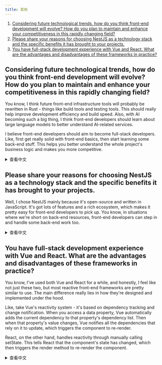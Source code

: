 ```yaml
---
title: 其他
---
```


1. [Considering future technological trends, how do you think front-end development will evolve? How do you plan to maintain and enhance your competitiveness in this rapidly changing field?](#considering-future-technological-trends-how-do-you-think-front-end-development-will-evolve-how-do-you-plan-to-maintain-and-enhance-your-competitiveness-in-this-rapidly-changing-field)
1. [Please share your reasons for choosing NestJS as a technology stack and the specific benefits it has brought to your projects.](#please-share-your-reasons-for-choosing-nestjs-as-a-technology-stack-and-the-specific-benefits-it-has-brought-to-your-projects)
1. [You have full-stack development experience with Vue and React. What are the advantages and disadvantages of these frameworks in practice?](#you-have-full-stack-development-experience-with-vue-and-react-what-are-the-advantages-and-disadvantages-of-these-frameworks-in-practice)

## Considering future technological trends, how do you think front-end development will evolve? How do you plan to maintain and enhance your competitiveness in this rapidly changing field?

You know, I think future front-end infrastructure tools will probably be rewritten in Rust - things like build tools and testing tools. This should really help improve development efficiency and build speed. Also, with AI becoming such a big thing, I think front-end developers should learn about large language models to better understand AI-related services.

I believe front-end developers should aim to become full-stack developers. Like, first get really solid with front-end basics, then start learning some back-end stuff. This helps you better understand the whole project's business logic and makes you more competitive.

<details>
<summary>查看中文</summary>
对于未来的技术趋势，您认为前端开发将会如何发展？您打算如何保持和增强您在这个快速变化领域的竞争力？

我认为未来的前端基础设施工具都会用 rust 重写，例如构建工具、测试工具等等，这样能提高前端的开发效率和构建速度。而且未来是 AI 的时代，前端也可以学习一些大语言模型相关的知识，这样能更好的理解 AI 业务。

前端应该向全栈方向发展，把前端基础打扎实了，再学点后端知识，这样能更好的理解整个项目的业务逻辑，提高自己的竞争力。

</details>

## Please share your reasons for choosing NestJS as a technology stack and the specific benefits it has brought to your projects.

Well, I chose NestJS mainly because it's open-source and written in JavaScript. It's got lots of features and a rich ecosystem, which makes it pretty easy for front-end developers to pick up. You know, in situations where we're short on back-end resources, front-end developers can step in and handle some back-end work too.

<details>
<summary>查看中文</summary>
请分享您选择 NestJS 作为技术栈的原因以及它在项目中带来的具体好处。

我选择 Nestjs 主要是因为它开源并且是用 js 写的，而且功能齐全、生态丰富，前端上手比较快。在后端资源不足的情况下，前端也可以写后端。

</details>

## You have full-stack development experience with Vue and React. What are the advantages and disadvantages of these frameworks in practice?

You know, I've used both Vue and React for a while, and honestly, I feel like not just these two, but most reactive front-end frameworks are pretty similar to use. The main difference really lies in how they're designed and implemented under the hood.

Like, take Vue's reactivity system - it's based on dependency tracking and change notification. When you access a data property, Vue automatically adds the current dependency to that property's dependency list. Then when that property's value changes, Vue notifies all the dependencies that rely on it to update, which triggers the component to re-render.

React, on the other hand, handles reactivity through manually calling setState. This tells React that the component's state has changed, which then triggers the render method to re-render the component.

<details>
<summary>查看中文</summary>
您有过 Vue 和 React 的全栈开发经验，这两个框架在实战中各有什么优缺点？

Vue 和 React 我都有用过一段时间，我觉得不仅 Vue 和 React，甚至是其他的响应式前端框架用法都差不多。无非是底层的设计和实现原理不同。例如 Vue 的响应式是基于依赖收集和变更通知的。当你访问一个数据属性时，Vue 会自动将当前的依赖添加到这个属性的依赖列表中。当这个属性的值发生变化时，Vue 会通知所有依赖于这个属性的依赖进行更新，从而重新渲染组件。而 React 的响应式是基于手动调用 setState 方法来通知 React 组件状态发生了改变，然后触发 render 方法重新渲染组件。

</details>
